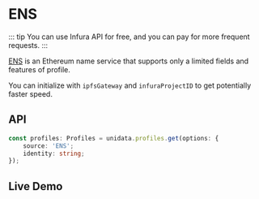 # ENS

::: tip
You can use Infura API for free, and you can pay for more frequent requests.
:::

[ENS](https://ens.domains/) is an Ethereum name service that supports only a limited fields and features of profile.

You can initialize with `ipfsGateway` and `infuraProjectID` to get potentially faster speed.

## API

```ts
const profiles: Profiles = unidata.profiles.get(options: {
    source: 'ENS';
    identity: string;
});
```

## Live Demo

<Profiles :source="'ENS'" :defaultIdentity="'0xC8b960D09C0078c18Dcbe7eB9AB9d816BcCa8944'" />
